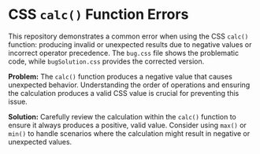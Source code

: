 # CSS `calc()` Function Errors
This repository demonstrates a common error when using the CSS `calc()` function: producing invalid or unexpected results due to negative values or incorrect operator precedence.  The `bug.css` file shows the problematic code, while `bugSolution.css` provides the corrected version.

**Problem:** The `calc()` function produces a negative value that causes unexpected behavior.  Understanding the order of operations and ensuring the calculation produces a valid CSS value is crucial for preventing this issue. 

**Solution:** Carefully review the calculation within the `calc()` function to ensure it always produces a positive, valid value. Consider using `max()` or `min()` to handle scenarios where the calculation might result in negative or unexpected values.